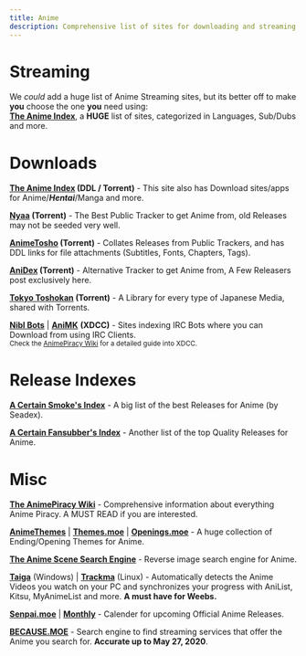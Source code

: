 ```yaml
---
title: Anime
description: Comprehensive list of sites for downloading and streaming anime.
---
```


# Streaming
We *could* add a huge list of Anime Streaming sites, but its better off to make **you** choose the one **you** need using:  
[**The Anime Index**](https://piracy.moe), a **HUGE** list of sites, categorized in Languages, Sub/Dubs and more.

# Downloads

**[The Anime Index](https://piracy.moe/) (DDL / Torrent)** - This site also has Download sites/apps for Anime/**_Hentai_**/Manga and more.

**[Nyaa](https://nyaa.si/) (Torrent)** - The Best Public Tracker to get Anime from, old Releases may not be seeded very well.

**[AnimeTosho](https://animetosho.org) (Torrent)** - Collates Releases from Public Trackers, and has DDL links for file attachments (Subtitles, Fonts, Chapters, Tags).

**[AniDex](https://anidex.info/) (Torrent)** - Alternative Tracker to get Anime from, A Few Releasers post exclusively here.

**[Tokyo Toshokan](https://www.tokyotosho.info/?cat=1) (Torrent)** - A Library for every type of Japanese Media, shared with Torrents.  

[**Nibl Bots**](https://nibl.co.uk/bots) | [**AniMK**](https://animk.info/xdcc/) **(XDCC)** - Sites indexing IRC Bots where you can Download from using IRC Clients.   
<sub>Check the [AnimePiracy Wiki](https://wiki.piracy.moe/en/tutorials/irc) for a detailed guide into XDCC.</sub>

# Release Indexes

[**A Certain Smoke's Index**](https://releases.moe) - A big list of the best Releases for Anime (by Seadex).

[**A Certain Fansubber's Index**](https://docs.google.com/spreadsheets/d/1PJYwhjzLNPXV2X1np-S4rdZE4fb7pxp-QbHY1O0jH6Q/htmlview) - Another list of the top Quality Releases for Anime.

# Misc

[**The AnimePiracy Wiki**](https://wiki.piracy.moe/) - Comprehensive information about everything Anime Piracy. A MUST READ if you are interested.

[**AnimeThemes**](https://staging.animethemes.moe/wiki) | [**Themes.moe**](https://themes.moe) | [**Openings.moe**](https://openings.moe/) - A huge collection of Ending/Opening Themes for Anime.

[**The Anime Scene Search Engine**](https://trace.moe/) - Reverse image search engine for Anime.

[**Taiga**](https://github.com/erengy/taiga) (Windows) | [**Trackma**](https://github.com/z411/trackma/) (Linux) - Automatically detects the Anime Videos you watch on your PC and synchronizes your progress with AniList, Kitsu, MyAnimeList and more. **A must have for Weebs.**

[**Senpai.moe**](https://www.senpai.moe/) | [**Monthly**](https://www.monthly.moe/) - Calender for upcoming Official Anime Releases.

[**BECAUSE.MOE**](https://because.moe/) - Search engine to find streaming services that offer the Anime you search for. **Accurate up to May 27, 2020**.

